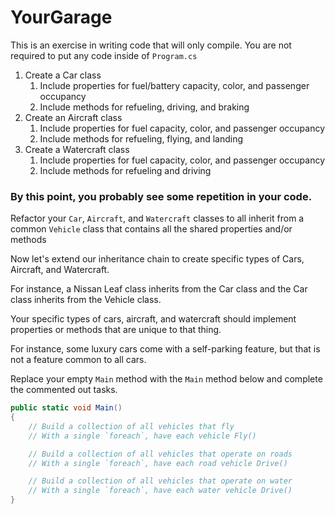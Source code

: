 # YourGarage
This is an exercise in writing code that will only compile. You are not required to put any code inside of `Program.cs`

1. Create a Car class
    1. Include properties for fuel/battery capacity, color, and passenger occupancy
    2. Include methods for refueling, driving, and braking
2. Create an Aircraft class
    1. Include properties for fuel capacity, color, and passenger occupancy
    2. Include methods for refueling, flying, and landing
3. Create a Watercraft class
    1. Include properties for fuel capacity, color, and passenger occupancy
    2. Include methods for refueling and driving

### By this point, you probably see some repetition in your code.

Refactor your `Car`, `Aircraft`, and `Watercraft` classes to all inherit from a common `Vehicle` class that contains all the shared properties and/or methods

Now let's extend our inheritance chain to create specific types of Cars, Aircraft, and Watercraft.

For instance, a Nissan Leaf class inherits from the Car class and the Car class inherits from the Vehicle class.

Your specific types of cars, aircraft, and watercraft should implement properties or methods that are unique to that thing.

For instance, some luxury cars come with a self-parking feature, but that is not a feature common to all cars.

Replace your empty `Main` method with the `Main` method below and complete the commented out tasks.

```csharp
public static void Main()
{
    // Build a collection of all vehicles that fly
    // With a single `foreach`, have each vehicle Fly()

    // Build a collection of all vehicles that operate on roads
    // With a single `foreach`, have each road vehicle Drive()

    // Build a collection of all vehicles that operate on water
    // With a single `foreach`, have each water vehicle Drive()
}
```
